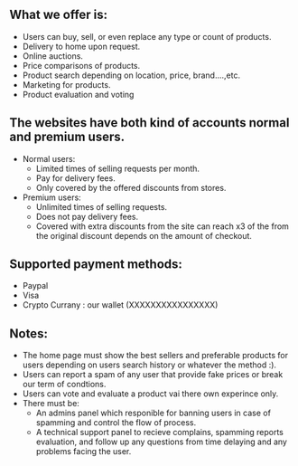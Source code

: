 ## What we offer is:
  - Users can buy, sell, or even replace any type or count of products.
  - Delivery to home upon request.
  - Online auctions.
  - Price comparisons of products.
  - Product search depending on location, price, brand....,etc. 
  - Marketing for products.
  - Product evaluation and voting   
## The websites have both kind of accounts normal and premium users.
  - Normal users:
    - Limited times of selling requests per month.
    - Pay for delivery fees.
    - Only covered by the offered discounts from stores.
  - Premium users:
    - Unlimited times of selling requests.
    - Does not pay delivery fees.
    - Covered with extra discounts from the site can reach x3 of the from the original discount depends on the amount of checkout.

## Supported payment methods:
  - Paypal
  - Visa
  - Crypto Currany : our wallet (XXXXXXXXXXXXXXXX)
## Notes:
  - The home page must show the best sellers and preferable products for users depending on users search history or whatever the method :).
  - Users can report a spam of any user that provide fake prices or break our term of condtions.
  - Users can vote and evaluate a product vai there own experince only.  
  - There must be:
    - An admins panel which responible for banning users in case of spamming and control the flow of process.
    - A technical support panel to recieve complains, spamming reports evaluation, and follow up any questions from time delaying and any problems facing the user.
